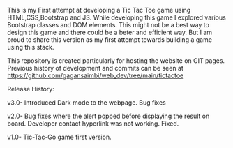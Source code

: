 This is my First attempt at developing a Tic Tac Toe game using HTML,CSS,Bootstrap and JS. While developing this game I explored various Bootstrap classes and DOM elements. This might not be a best way to design this game and there could be a beter and efficient way. But I am proud to share this version as my first attempt towards building a game using this stack.

This repository is created particularly for hosting the website on GIT pages. Previous history of development and commits can be seen at https://github.com/gagansaimbi/web_dev/tree/main/tictactoe


Release History:

v3.0-
	Introduced Dark mode to the webpage.
	Bug fixes
	
v2.0-
	Bug fixes where the alert popped before displaying the result on board.
  Developer contact hyperlink was not working. Fixed.

v1.0-
	Tic-Tac-Go game first version.

